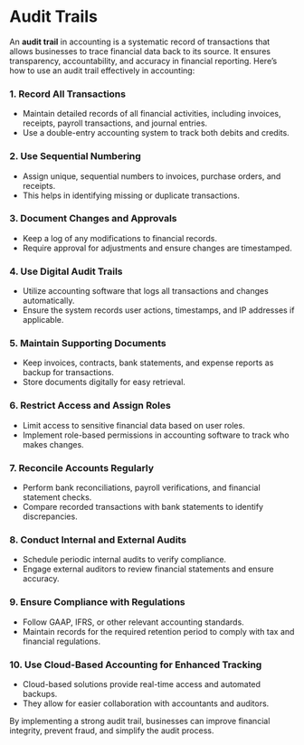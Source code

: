 # Audit Trails
An **audit trail** in accounting is a systematic record of transactions that allows businesses to trace financial data back to its source. It ensures transparency, accountability, and accuracy in financial reporting. Here’s how to use an audit trail effectively in accounting:

### 1. **Record All Transactions**
   - Maintain detailed records of all financial activities, including invoices, receipts, payroll transactions, and journal entries.
   - Use a double-entry accounting system to track both debits and credits.

### 2. **Use Sequential Numbering**
   - Assign unique, sequential numbers to invoices, purchase orders, and receipts.
   - This helps in identifying missing or duplicate transactions.

### 3. **Document Changes and Approvals**
   - Keep a log of any modifications to financial records.
   - Require approval for adjustments and ensure changes are timestamped.

### 4. **Use Digital Audit Trails**
   - Utilize accounting software that logs all transactions and changes automatically.
   - Ensure the system records user actions, timestamps, and IP addresses if applicable.

### 5. **Maintain Supporting Documents**
   - Keep invoices, contracts, bank statements, and expense reports as backup for transactions.
   - Store documents digitally for easy retrieval.

### 6. **Restrict Access and Assign Roles**
   - Limit access to sensitive financial data based on user roles.
   - Implement role-based permissions in accounting software to track who makes changes.

### 7. **Reconcile Accounts Regularly**
   - Perform bank reconciliations, payroll verifications, and financial statement checks.
   - Compare recorded transactions with bank statements to identify discrepancies.

### 8. **Conduct Internal and External Audits**
   - Schedule periodic internal audits to verify compliance.
   - Engage external auditors to review financial statements and ensure accuracy.

### 9. **Ensure Compliance with Regulations**
   - Follow GAAP, IFRS, or other relevant accounting standards.
   - Maintain records for the required retention period to comply with tax and financial regulations.

### 10. **Use Cloud-Based Accounting for Enhanced Tracking**
   - Cloud-based solutions provide real-time access and automated backups.
   - They allow for easier collaboration with accountants and auditors.

By implementing a strong audit trail, businesses can improve financial integrity, prevent fraud, and simplify the audit process.
